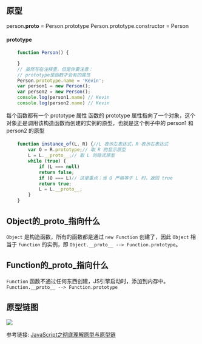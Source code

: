 ## 原型

person.__proto__ = Person.prototype
Person.prototype.constructor = Person

#### prototype

```js
    function Person() {

    }
    // 虽然写在注释里，但是你要注意：
    // prototype是函数才会有的属性
    Person.prototype.name = 'Kevin';
    var person1 = new Person();
    var person2 = new Person();
    console.log(person1.name) // Kevin
    console.log(person2.name) // Kevin
```
每个函数都有一个 prototype 属性
函数的 prototype 属性指向了一个对象，这个对象正是调用该构造函数而创建的实例的原型，也就是这个例子中的 person1 和 person2 的原型

####
```js
    function instance_of(L, R) {//L 表示左表达式，R 表示右表达式
        var O = R.prototype;// 取 R 的显示原型
        L = L.__proto__;// 取 L 的隐式原型
        while (true) { 
            if (L === null) 
            return false; 
            if (O === L)// 这里重点：当 O 严格等于 L 时，返回 true 
            return true; 
            L = L.__proto__; 
        } 
    }
```

## Object的_proto_指向什么
 
`Object` 是构造函数，所有的函数都是通过 `new Function` 创建了，因此 `Object` 相当于 `Function` 的实例，即 `Object.__proto__ --> Function.prototype`。
## Function的_proto_指向什么
`Function` 函数不通过任何东西创建，JS引擎启动时，添加到内存中。 `Function.__proto__ --> Function.prototype`

## 原型链图

![](https://p9-juejin.byteimg.com/tos-cn-i-k3u1fbpfcp/eafcee00dc21445cb9a9315fee57cb91~tplv-k3u1fbpfcp-watermark.awebp?)


参考链接: [JavaScript之彻底理解原型与原型链](https://juejin.cn/post/7018355953955241997)